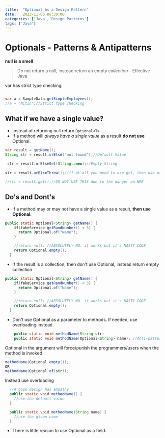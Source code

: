 ```yaml
---
title:  "Optional As a Design Pattern"
date:   2023-11-06 08:30:00
categories: ['Java','Design Patterns']
tags: ['Java']
---
```


# Optionals - Patterns & Antipatterns

**null is a smell**

> Do not return a null, instead return an empty *collection* - Effective Java

var has strict type checking
```java

var a = SampleData.getSimpleEmployees();
//a = "Nitin";//Strict type checking
```


## What if we have a single value?

* Instead of returning null return `Optional<T>`
* If a method will *always have a single value* as a result **do not use** Optional.

```java
var result = getName();
String str = result.orElse("not found");//Default Value
        
 str = result.orElseGet(String::new);//Empty String
        
str = result.orElseThrow();//if at all you need to use get, then use orThrow instead

//str = result.get();//DO NOT USE THIS due to the danger on NPE
```


## Do's and Dont's

* If a method may or may not have a single value as a result, **then use Optional**.
```java
public static Optional<String> getName() {
    if(fakeService.getRandNumber() < 3) {
      return Optional.of("Name");
    }

    //return null; //ABSOLUTELY NO. it works but it's NASTY CODE
    return Optional.empty();
  }
```
* If the result is a collection, then don't use Optional, instead return empty collection
```java
public static Optional<String> getName() {
    if(fakeService.getRandNumber() < 3) {
      return Optional.of("Name");
    }

    //return null; //ABSOLUTELY NO. it works but it's NASTY CODE
    return Optional.empty();
  }

```

* Don't use Optional<T> as a parameter to methods. If needed, use overloading instead.
```java
    public static void methodName(String str)
    public static void methodName(Optional<String> name); //Anti-pattern - DO NOT DO THIS
```
Optional in the argument will force/punish the programmers/users when the method is invoked

```java
methodName(Optional.empty());
OR
methodName(Optional.of(str));
```

Instead use overloading
```java
  //A good design has empathy
  public static void methodName() {
    //use the default value
  }

  public static void methodName(String name) {
    //use the given name
  }
```

* There is little reason to use Optional as a field.

